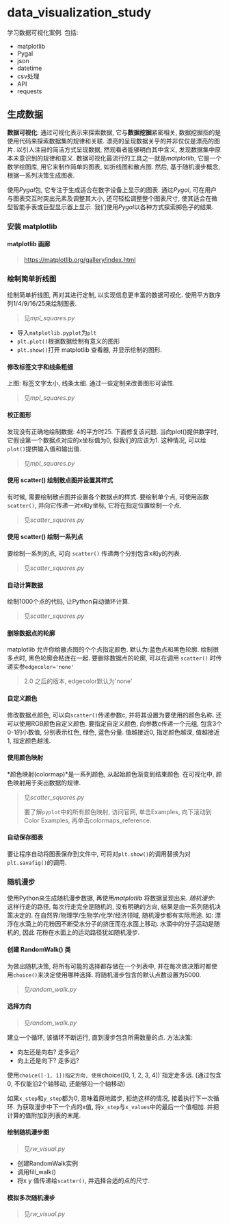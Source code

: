 # data_visualization_study

学习数据可视化案例.
包括:

- matplotlib
- Pygal
- json
- datetime
- csv处理
- API
- requests

## 生成数据

**数据可视化**: 通过可视化表示来探索数据, 它与**数据挖掘**紧密相关, 数据挖掘指的是使用代码来探索数据集的规律和关联.
漂亮的呈现数据关乎的并非仅仅是漂亮的图片. 以引人注目的简洁方式呈现数据, 然观看者能够明白其中含义, 发现数据集中原本未意识到的规律和意义.
数据可视化最流行的工具之一就是*matplotlib*, 它是一个数学绘图库, 用它来制作简单的图表, 如折线图和散点图.
然后, 基于随机漫步概念, 根据一系列决策生成图表.

使用*Pygal*包, 它专注于生成适合在数字设备上显示的图表. 通过*Pygal*, 可在用户与图表交互时突出元素及调整其大小, 还可轻松调整整个图表尺寸,
使其适合在微型智能手表或巨型显示器上显示. 我们使用*Pygal*以各种方式探索掷色子的结果.

### 安装 matplotlib

####  matplotlib 画廊

> https://matplotlib.org/gallery/index.html

### 绘制简单折线图

绘制简单折线图, 再对其进行定制, 以实现信息更丰富的数据可视化. 使用平方数序列1/4/9/16/25来绘制图表.

> 见*mpl_squares.py*

- 导入`matplotlib.pyplot`为`plt`
- `plt.plot()`根据数据绘制有意义的图形
- `plt.show()`打开 matplotlib 查看器, 并显示绘制的图形.

#### 修改标签文字和线条粗细

上图: 标签文字太小, 线条太细.
通过一些定制来改善图形可读性.

> 见*mpl_squares.py*

#### 校正图形

发现没有正确地绘制数据: 4的平方时25. 下面修复该问题.
当向plot()提供数字时, 它假设第一个数据点对应的x坐标值为0, 但我们的应该为1. 这种情况, 可以给`plot()`提供输入值和输出值.

> 见*mpl_squares.py*

#### 使用 scatter() 绘制散点图并设置其样式

有时候, 需要绘制散点图并设置各个数据点的样式.
要绘制单个点, 可使用函数`scatter()`, 并向它传递一对x和y坐标, 它将在指定位置绘制一个点.

> 见*scatter_squares.py*

#### 使用 scatter() 绘制一系列点

要绘制一系列的点, 可向 `scatter()` 传递两个分别包含x和y的列表.

> 见*scatter_squares.py*

#### 自动计算数据

绘制1000个点的代码, 让Python自动循环计算.

> 见*scatter_squares.py*

#### 删除数据点的轮廓

matplotlib 允许你给散点图的个个点指定颜色. 默认为:蓝色点和黑色轮廓. 绘制很多点时, 黑色轮廓会粘连在一起.
要删除数据点的轮廓, 可以在调用 `scatter()` 时传递实参`edgecolor='none'`

> 2.0 之后的版本, edgecolor默认为'none'

#### 自定义颜色

修改数据点颜色, 可以向`scatter()`传递参数c, 并将其设置为要使用的颜色名称.
还可以使用RGB颜色自定义颜色. 要指定自定义颜色, 向参数c传递一个元组, 包含3个0-1的小数值, 分别表示红色, 绿色, 蓝色分量.
值越接近0, 指定颜色越深, 值越接近1, 指定颜色越浅.

#### 使用颜色映射

*颜色映射(colormap)*是一系列颜色, 从起始颜色渐变到结束颜色. 在可视化中, 颜色映射用于突出数据的规律.

> 见*scatter_squares.py*
>
> 要了解`pyplot`中的所有颜色映射, 访问官网, 单击Examples, 向下滚动到Color Examples, 再单击colormaps_reference.

#### 自动保存图表

要让程序自动将图表保存到文件中, 可将对`plt.show()`的调用替换为对`plt.savafig()`的调用.

### 随机漫步

使用Python来生成随机漫步数据, 再使用*matplotlib* 将数据呈现出来.
*随机漫步*: 这样行走的路径, 每次行走完全是随机的, 没有明确的方向, 结果是由一系列随机决策决定的.
在自然界/物理学/生物学/化学/经济领域, 随机漫步都有实际用途. 如: 漂浮在水滴上的花粉因不断受水分子的挤压而在水面上移动. 水滴中的分子运动是随机的, 因此
花粉在水面上的运动路径犹如随机漫步.

#### 创建 RandomWalk() 类

为做出随机决策, 将所有可能的选择都存储在一个列表中, 并在每次做决策时都使用`choice()`来决定使用哪种选择.
将随机漫步包含的默认点数设置为5000.

> 见*random_walk.py*

#### 选择方向

> 见*random_walk.py*

建立一个循环, 该循环不断运行, 直到漫步包含所需数量的点. 方法决策:

- 向左还是向右? 走多远?
- 向上还是向下? 走多远?

使用`choice([-1, 1])指定方向, 使用`choice([0, 1, 2, 3, 4])`指定走多远. (通过包含0, 不仅能沿2个轴移动, 还能够沿一个轴移动)

如果`x_step`和`y_step`都为0, 意味着原地踏步, 拒绝这样的情况, 接着执行下一次循环.
为获取漫步中下一个点的x值, 将`x_step`与`x_values`中的最后一个值相加. 并把计算的值附加到列表的末尾.

#### 绘制随机漫步图

> 见*rw_visual.py*

- 创建RandomWalk实例
- 调用fill_walk()
- 将x y 值传递给`scatter()`, 并选择合适的点的尺寸.

#### 模拟多次随机漫步

> 见*rw_visual.py*

